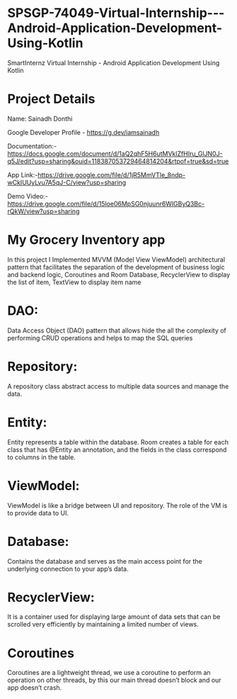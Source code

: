 # SPSGP-74049-Virtual-Internship---Android-Application-Development-Using-Kotlin
SmartInternz Virtual Internship - Android Application Development Using Kotlin

# Project Details
Name: Sainadh Donthi

Google Developer Profile - https://g.dev/iamsainadh

Documentation:-https://docs.google.com/document/d/1aQ2qhF5H6utMVklZfHIru_GlJN0J-q5J/edit?usp=sharing&ouid=118387053729464814204&rtpof=true&sd=true

App Link:-https://drive.google.com/file/d/1jR5MmVTle_8ndp-wCkIUUyLvu7A5qJ-C/view?usp=sharing

Demo Video:- https://drive.google.com/file/d/15loe06MpSG0njuunr6WlGByQ3Bc-rQkW/view?usp=sharing

# My Grocery Inventory app 

In this project I Implemented MVVM (Model View ViewModel) architectural pattern that facilitates the separation of the development of business logic and backend logic, Coroutines and Room Database, RecyclerView to display the list of item, TextView to display item name

# DAO:
Data Access Object (DAO) pattern that allows hide the all the complexity of performing CRUD operations and helps to map the SQL queries
# Repository:
 A repository class abstract access to multiple data sources and manage the data.
# Entity:
 Entity represents a table within the database. Room creates a table for each class that has @Entity an annotation, and the fields in the class correspond to columns in the table.
# ViewModel: 
ViewModel is like a bridge between UI and repository. The role of the VM is to provide data to UI.
# Database: 
Contains the database and serves as the main access point for the underlying connection to your app’s data.
# RecyclerView:
 It is a container used for displaying large amount of data sets that can be scrolled very efficiently by maintaining a limited number of views.
# Coroutines
Coroutines are a lightweight thread, we use a coroutine to perform an operation on other threads, by this our main thread doesn’t block and our app doesn’t crash.
